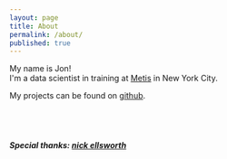 ```yaml
---
layout: page
title: About
permalink: /about/
published: true
---
```

My name is Jon!  
I'm a data scientist in training at [Metis](https://www.thisismetis.com)
in New York City.

My projects can be found on [github](https://github.com/jonkislin).  
<br><br><br>
##### Special thanks: [nick ellsworth](http://nickmakes.website)
